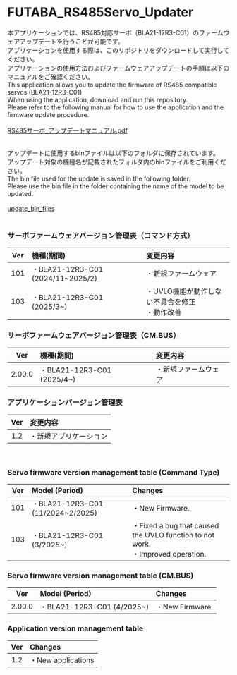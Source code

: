 # FUTABA_RS485Servo_Updater

本アプリケーションでは、RS485対応サーボ（BLA21-12R3-C01）のファームウェアアップデートを行うことが可能です。   
アプリケーションを使用する際は、このリポジトリをダウンロードして実行してください。  
アプリケーションの使用方法およびファームウェアアップデートの手順は以下のマニュアルをご確認ください。  
This application allows you to update the firmware of RS485 compatible servos (BLA21-12R3-C01).  
When using the application, download and run this repository.  
Please refer to the following manual for how to use the application and the firmware update procedure.  
<br>
[RS485サーボ_アップデートマニュアル.pdf](https://github.com/FutabaCorp/FUTABA_RS485Servo_Updater/blob/main/RS485%E3%82%B5%E3%83%BC%E3%83%9C_%E3%82%A2%E3%83%83%E3%83%97%E3%83%87%E3%83%BC%E3%83%88%E3%83%9E%E3%83%8B%E3%83%A5%E3%82%A2%E3%83%AB.pdf)
<br><br>

アップデートに使用するbinファイルは以下のフォルダに保存されています。  
アップデート対象の機種名が記載されたフォルダ内のbinファイルをご利用ください。  
The bin file used for the update is saved in the following folder.  
Please use the bin file in the folder containing the name of the model to be updated.  
<br>
[update_bin_files](https://github.com/FutabaCorp/FUTABA_RS485Servo_Updater/tree/main/update_bin_files)
<br><br>


### サーボファームウェアバージョン管理表（コマンド方式）

| Ver | 機種(期間) | 変更内容 |
| :---: | :--- | :--- |
| 101 | ・BLA21-12R3-C01 (2024/11\~2025/2) | ・新規ファームウェア |
| 103 | ・BLA21-12R3-C01 (2025/3\~) | ・UVLO機能が動作しない不具合を修正<br>・動作改善 |

### サーボファームウェアバージョン管理表（CM.BUS）

| Ver | 機種(期間) | 変更内容 |
| :---: | :--- | :--- |
| 2.00.0 | ・BLA21-12R3-C01 (2025/4\~) | ・新規ファームウェア |

### アプリケーションバージョン管理表

| Ver | 変更内容 |
| :---: | :--- |
| 1.2 | ・新規アプリケーション |

<br>

### Servo firmware version management table (Command Type)

| Ver | Model (Period) | Changes |
| :---: | :--- | :--- |
| 101 | ・BLA21-12R3-C01 (11/2024\~2/2025) | ・New Firmware. |
| 103 | ・BLA21-12R3-C01 (3/2025\~) | ・Fixed a bug that caused the UVLO function to not work.<br>・Improved operation. |

### Servo firmware version management table (CM.BUS)

| Ver | Model (Period) | Changes |
| :---: | :--- | :--- |
| 2.00.0 | ・BLA21-12R3-C01 (4/2025\~) | ・New Firmware. |

### Application version management table

| Ver | Changes |
| :---: | :--- |
| 1.2 | ・New applications |
